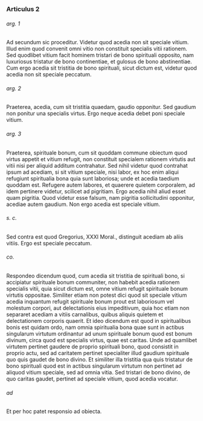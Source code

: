 ### Articulus 2

###### arg. 1
Ad secundum sic proceditur. Videtur quod acedia non sit speciale vitium. Illud enim quod convenit omni vitio non constituit specialis vitii rationem. Sed quodlibet vitium facit hominem tristari de bono spirituali opposito, nam luxuriosus tristatur de bono continentiae, et gulosus de bono abstinentiae. Cum ergo acedia sit tristitia de bono spirituali, sicut dictum est, videtur quod acedia non sit speciale peccatum.

###### arg. 2
Praeterea, acedia, cum sit tristitia quaedam, gaudio opponitur. Sed gaudium non ponitur una specialis virtus. Ergo neque acedia debet poni speciale vitium.

###### arg. 3
Praeterea, spirituale bonum, cum sit quoddam commune obiectum quod virtus appetit et vitium refugit, non constituit specialem rationem virtutis aut vitii nisi per aliquid additum contrahatur. Sed nihil videtur quod contrahat ipsum ad acediam, si sit vitium speciale, nisi labor, ex hoc enim aliqui refugiunt spiritualia bona quia sunt laboriosa; unde et acedia taedium quoddam est. Refugere autem labores, et quaerere quietem corporalem, ad idem pertinere videtur, scilicet ad pigritiam. Ergo acedia nihil aliud esset quam pigritia. Quod videtur esse falsum, nam pigritia sollicitudini opponitur, acediae autem gaudium. Non ergo acedia est speciale vitium.

###### s. c.
Sed contra est quod Gregorius, XXXI Moral., distinguit acediam ab aliis vitiis. Ergo est speciale peccatum.

###### co.
Respondeo dicendum quod, cum acedia sit tristitia de spirituali bono, si accipiatur spirituale bonum communiter, non habebit acedia rationem specialis vitii, quia sicut dictum est, omne vitium refugit spirituale bonum virtutis oppositae. Similiter etiam non potest dici quod sit speciale vitium acedia inquantum refugit spirituale bonum prout est laboriosum vel molestum corpori, aut delectationis eius impeditivum, quia hoc etiam non separaret acediam a vitiis carnalibus, quibus aliquis quietem et delectationem corporis quaerit. Et ideo dicendum est quod in spiritualibus bonis est quidam ordo, nam omnia spiritualia bona quae sunt in actibus singularum virtutum ordinantur ad unum spirituale bonum quod est bonum divinum, circa quod est specialis virtus, quae est caritas. Unde ad quamlibet virtutem pertinet gaudere de proprio spirituali bono, quod consistit in proprio actu, sed ad caritatem pertinet specialiter illud gaudium spirituale quo quis gaudet de bono divino. Et similiter illa tristitia qua quis tristatur de bono spirituali quod est in actibus singularum virtutum non pertinet ad aliquod vitium speciale, sed ad omnia vitia. Sed tristari de bono divino, de quo caritas gaudet, pertinet ad speciale vitium, quod acedia vocatur.

###### ad 
Et per hoc patet responsio ad obiecta.

